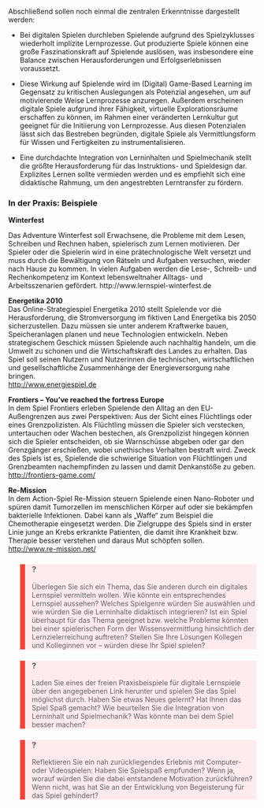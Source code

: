 Abschließend sollen noch einmal die zentralen Erkenntnisse dargestellt werden:

- Bei digitalen Spielen durchleben Spielende aufgrund des Spielzyklusses wiederholt implizite Lernprozesse. Gut produzierte Spiele können eine große Faszinationskraft auf Spielende auslösen, was insbesondere eine Balance zwischen Herausforderungen und Erfolgserlebnissen voraussetzt.

- Diese Wirkung auf Spielende wird im (Digital) Game-Based Learning im Gegensatz zu kritischen Auslegungen als Potenzial angesehen, um auf motivierende Weise Lernprozesse anzuregen. Außerdem erscheinen digitale Spiele aufgrund ihrer Fähigkeit, virtuelle Explorationsräume erschaffen zu können, im Rahmen einer veränderten Lernkultur gut geeignet für die Initiierung von Lernprozesse. Aus diesen Potenzialen lässt sich das Bestreben begründen, digitale Spiele als Vermittlungsform für Wissen und Fertigkeiten zu instrumentalisieren.
- Eine durchdachte Integration von Lerninhalten und Spielmechanik stellt die größte Herausforderung für das Instruktions- und Spieldesign dar. Explizites Lernen sollte vermieden werden und es empfiehlt sich eine didaktische Rahmung, um den angestrebten Lerntransfer zu fördern.

### In der Praxis: Beispiele

**Winterfest**  
</blockquote> Das Adventure Winterfest soll Erwachsene, die Probleme mit dem Lesen, Schreiben und Rechnen haben, spielerisch zum Lernen motivieren. Der Spieler oder die Spielerin wird in eine prätechnologische Welt versetzt und muss durch die Bewältigung von Rätseln und Aufgaben versuchen, wieder nach Hause zu kommen. In vielen Aufgaben werden die Lese-, Schreib- und Rechenkompetenz im Kontext lebensweltnaher Alltags- und Arbeitsszenarien gefördert.  
http://www.lernspiel-winterfest.de  
  
**Energetika 2010**  
Das Online-Strategiespiel Energetika 2010 stellt Spielende vor die Herausforderung, die Stromversorgung im fiktiven Land Energetika bis 2050 sicherzustellen. Dazu müssen sie unter anderem Kraftwerke bauen, Speicheranlagen planen und neue Technologien entwickeln. Neben strategischem Geschick müssen Spielende auch nachhaltig handeln, um die Umwelt zu schonen und die Wirtschaftskraft des Landes zu erhalten. Das Spiel soll seinen Nutzern und Nutzerinnen die technischen, wirtschaftlichen und gesellschaftliche Zusammenhänge der Energieversorgung nahe bringen.  
http://www.energiespiel.de  
  
**Frontiers – You’ve reached the fortress Europe**  
In dem Spiel Frontiers erleben Spielende den Alltag an den EU-Außengrenzen aus zwei Perspektiven: Aus der Sicht eines Flüchtlings oder eines Grenzpolizisten. Als Flüchtling müssen die Spieler sich verstecken, untertauchen oder Wachen bestechen, als Grenzpolizist hingegen können sich die Spieler entscheiden, ob sie Warnschüsse abgeben oder gar den Grenzgänger erschießen, wobei unethisches Verhalten bestraft wird. Zweck des Spiels ist es, Spielende die schwierige Situation von Flüchtlingen und Grenzbeamten nachempfinden zu lassen und damit Denkanstöße zu geben.  
http://frontiers-game.com/  
  
**Re-Mission**  
In dem Action-Spiel Re-Mission steuern Spielende einen Nano-Roboter und spüren damit Tumorzellen im menschlichen Körper auf oder sie bekämpfen bakterielle Infektionen. Dabei kann als „Waffe“ zum Beispiel die Chemotherapie eingesetzt werden. Die Zielgruppe des Spiels sind in erster Linie junge an Krebs erkrankte Patienten, die damit ihre Krankheit bzw. Therapie besser verstehen und daraus Mut schöpfen sollen.  
http://www.re-mission.net/

<blockquote style="background: #FFEBEE; border-left: 10px solid #F44336">

### ?

Überlegen Sie sich ein Thema, das Sie anderen durch ein digitales Lernspiel vermitteln wollen. Wie könnte ein entsprechendes Lernspiel aussehen? Welches Spielgenre würden Sie auswählen und wie würden Sie die Lerninhalte didaktisch integrieren? Ist ein Spiel überhaupt für das Thema geeignet bzw. welche Probleme könnten bei einer spielerischen Form der Wissensvermittlung hinsichtlich der Lernzielerreichung auftreten? Stellen Sie Ihre Lösungen Kollegen und Kolleginnen vor – würden diese Ihr Spiel spielen?

</blockquote>

<blockquote style="background: #FFEBEE; border-left: 10px solid #F44336">

### ?

Laden Sie eines der freien Praxisbeispiele für digitale Lernspiele über den angegebenen Link herunter und spielen Sie das Spiel möglichst durch. Haben Sie etwas Neues gelernt? Hat Ihnen das Spiel Spaß gemacht? Wie beurteilen Sie die Integration von Lerninhalt und Spielmechanik? Was könnte man bei dem Spiel besser machen?

</blockquote>

<blockquote style="background: #FFEBEE; border-left: 10px solid #F44336">

### ?

Reflektieren Sie ein nah zurückliegendes Erlebnis mit Computer- oder Videospielen: Haben Sie Spielspaß empfunden? Wenn ja, worauf würden Sie die dabei entstandene Motivation zurückführen? Wenn nicht, was hat Sie an der Entwicklung von Begeisterung für das Spiel gehindert?

</blockquote>
